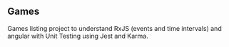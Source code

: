 ## Games

Games listing project to understand RxJS (events and time intervals) and angular with Unit Testing using Jest and Karma. 
